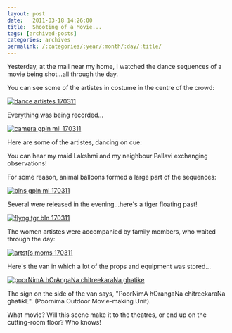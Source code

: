 ```yaml
---
layout: post
date:	2011-03-18 14:26:00
title:  Shooting of a Movie...
tags: [archived-posts]
categories: archives
permalink: /:categories/:year/:month/:day/:title/
---
```

Yesterday, at the mall near my home, I watched the dance sequences  of a movie being shot...all through the day.

You can see some of  the artistes in costume in the  centre of the crowd:

<a href="http://s1142.photobucket.com/albums/n602/Deepapctrsglr/?action=view&amp;current=IMG_4813.jpg" target="_blank"><img src="http://i1142.photobucket.com/albums/n602/Deepapctrsglr/IMG_4813.jpg" border="0" alt="dance artistes 170311"></a>

Everything was being  recorded...

<a href="http://s1142.photobucket.com/albums/n602/Deepapctrsglr/?action=view&amp;current=IMG_4815.jpg" target="_blank"><img src="http://i1142.photobucket.com/albums/n602/Deepapctrsglr/IMG_4815.jpg" border="0" alt="camera gpln mll 170311"></a>

Here are some of the artistes, dancing on cue:

<lj-embed id="643"/>

You can hear my maid Lakshmi and my neighbour Pallavi  exchanging observations!

For some reason, animal  balloons  formed a large part of the sequences:

<a href="http://s1142.photobucket.com/albums/n602/Deepapctrsglr/?action=view&amp;current=IMG_4824.jpg" target="_blank"><img src="http://i1142.photobucket.com/albums/n602/Deepapctrsglr/IMG_4824.jpg" border="0" alt="blns gpln ml 170311"></a>

Several were released  in the  evening...here's a tiger floating past!

<a href="http://s1142.photobucket.com/albums/n602/Deepapctrsglr/?action=view&amp;current=IMG_4820.jpg" target="_blank"><img src="http://i1142.photobucket.com/albums/n602/Deepapctrsglr/IMG_4820.jpg" border="0" alt="flyng tgr bln 170311"></a>


The women artistes were accompanied by family members, who waited through the day:

<a href="http://s1142.photobucket.com/albums/n602/Deepapctrsglr/?action=view&amp;current=IMG_4828.jpg" target="_blank"><img src="http://i1142.photobucket.com/albums/n602/Deepapctrsglr/IMG_4828.jpg" border="0" alt="artst[s moms 170311"></a>

Here's the van in which a lot  of the  props and  equipment was  stored...

<a href="http://s1142.photobucket.com/albums/n602/Deepapctrsglr/?action=view&amp;current=IMG_4832.jpg" target="_blank"><img src="http://i1142.photobucket.com/albums/n602/Deepapctrsglr/IMG_4832.jpg" border="0" alt="poorNimA hOrAngaNa chitreekaraNa ghatike"></a>

The  sign on the side of the van says, "PoorNimA hOrangaNa chitreekaraNa ghatikE". (Poornima Outdoor Movie-making Unit).

What movie? Will this scene make it to the theatres, or end up on the cutting-room floor? Who knows!
